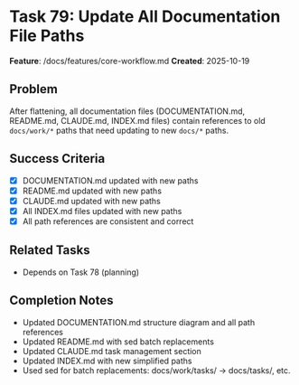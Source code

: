 # Task 79: Update All Documentation File Paths

**Feature**: /docs/features/core-workflow.md
**Created**: 2025-10-19

## Problem
After flattening, all documentation files (DOCUMENTATION.md, README.md, CLAUDE.md, INDEX.md files) contain references to old `docs/work/*` paths that need updating to new `docs/*` paths.

## Success Criteria
- [x] DOCUMENTATION.md updated with new paths
- [x] README.md updated with new paths
- [x] CLAUDE.md updated with new paths
- [x] All INDEX.md files updated with new paths
- [x] All path references are consistent and correct

## Related Tasks
- Depends on Task 78 (planning)

## Completion Notes
- Updated DOCUMENTATION.md structure diagram and all path references
- Updated README.md with sed batch replacements
- Updated CLAUDE.md task management section
- Updated INDEX.md with new simplified paths
- Used sed for batch replacements: docs/work/tasks/ → docs/tasks/, etc.
